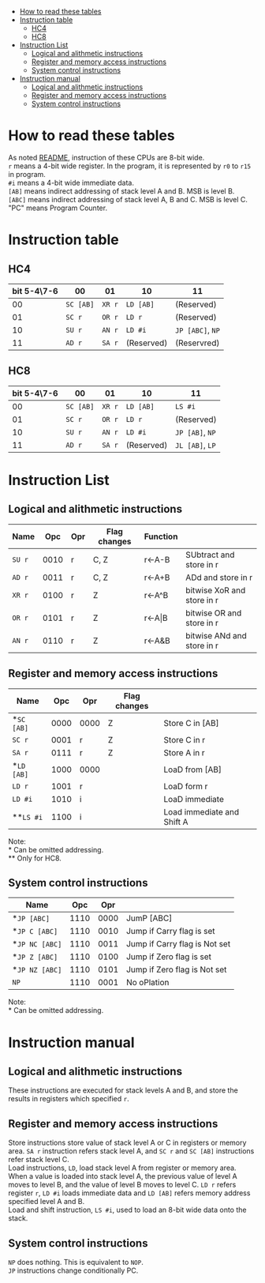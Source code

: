 - [How to read these tables](#how-to-read-these-tables)
- [Instruction table](#instruction-table)
  - [HC4](#hc4)
  - [HC8](#hc8)
- [Instruction List](#instruction-list)
  - [Logical and alithmetic instructions](#logical-and-alithmetic-instructions)
  - [Register and memory access instructions](#register-and-memory-access-instructions)
  - [System control instructions](#system-control-instructions)
- [Instruction manual](#instruction-manual)
  - [Logical and alithmetic instructions](#logical-and-alithmetic-instructions-1)
  - [Register and memory access instructions](#register-and-memory-access-instructions-1)
  - [System control instructions](#system-control-instructions-1)


# How to read these tables

As noted [README](https://github.com/nasu8151/HC4), instruction of these CPUs are 8-bit wide.   
```r``` means a 4-bit wide register. In the program, it is represented by ```r0``` to ```r15``` in program.    
```#i``` means a 4-bit wide immediate data.    
```[AB]``` means indirect addressing of stack level A and B. MSB is level B.   
```[ABC]``` means indirect addressing of stack level A, B and C. MSB is level C.    
"PC" means Program Counter.

# Instruction table
## HC4

| bit 5-4\7-6 | 00            | 01         | 10            | 11                       |
| ----------- | ------------- | ---------- | ------------- | ------------------------ |
| 00          | ```SC [AB]``` | ```XR r``` | ```LD [AB]``` | (Reserved)               |
| 01          | ```SC r```    | ```OR r``` | ```LD r```    | (Reserved)               |
| 10          | ```SU r```    | ```AN r``` | ```LD #i```   | ```JP [ABC]```, ```NP``` |
| 11          | ```AD r```    | ```SA r``` | (Reserved)    | (Reservred)              |

## HC8

| bit 5-4\7-6 | 00            | 01         | 10            | 11                      |
| ----------- | ------------- | ---------- | ------------- | ----------------------- |
| 00          | ```SC [AB]``` | ```XR r``` | ```LD [AB]``` | ```LS #i```             |
| 01          | ```SC r```    | ```OR r``` | ```LD r```    | (Reserved)              |
| 10          | ```SU r```    | ```AN r``` | ```LD #i```   | ```JP [AB]```, ```NP``` |
| 11          | ```AD r```    | ```SA r``` | (Reserved)    | ```JL [AB]```, ```LP``` |

# Instruction List

## Logical and alithmetic instructions

| Name       | Opc  | Opr | Flag changes | Function|                            |
| ---------- | ---- | --- | ------------ | ------- | -------------------------- |
| ```SU r``` | 0010 | r   | C, Z         | r<-A-B  | SUbtract and store in r    |
| ```AD r``` | 0011 | r   | C, Z         | r<-A+B  | ADd and store in r         |
| ```XR r``` | 0100 | r   | Z            | r<-A^B  | bitwise XoR and store in r |
| ```OR r``` | 0101 | r   | Z            | r<-A\|B | bitwise OR and store in r  |
| ```AN r``` | 0110 | r   | Z            | r<-A&B  | bitwise ANd and store in r |

## Register and memory access instructions

| Name            | Opc  | Opr  | Flag changes |                            |
| --------------- | ---- | ---- | ------------ | -------------------------- |
| \*```SC [AB]``` | 0000 | 0000 | Z            | Store C in [AB]            |
| ```SC r```      | 0001 | r    | Z            | Store C in r               |
| ```SA r```      | 0111 | r    | Z            | Store A in r               |
| \*```LD [AB]``` | 1000 | 0000 |              | LoaD from [AB]             |
| ```LD r```      | 1001 | r    |              | LoaD form r                |
| ```LD #i```     | 1010 | i    |              | LoaD immediate             |
| \*\*```LS #i``` | 1100 | i    |              | Load immediate and Shift A |

Note:    
\* Can be omitted addressing.   
\*\* Only for HC8.

## System control instructions

| Name                | Opc  | Opr  |                               |
| ------------------- | ---- | ---- | ----------------------------- |
| \*```JP [ABC]```    | 1110 | 0000 | JumP [ABC]                    |
| \*```JP C [ABC]```  | 1110 | 0010 | Jump if Carry flag is set     |
| \*```JP NC [ABC]``` | 1110 | 0011 | Jump if Carry flag is Not set |
| \*```JP Z [ABC]```  | 1110 | 0100 | Jump if Zero flag is set      |
| \*```JP NZ [ABC]``` | 1110 | 0101 | Jump if Zero flag is Not set  |
| ```NP```            | 1110 | 0001 | No oPlation                   |

Note:    
\* Can be omitted addressing.

# Instruction manual
## Logical and alithmetic instructions

These instructions are executed for stack levels A and B, and store the results in registers which specified ```r```.

## Register and memory access instructions

Store instructions store value of stack level A or C in registers or memory area. ```SA r``` instruction refers stack level A, and ```SC r``` and ```SC [AB]``` instructions refer stack level C.   
Load instructions, ```LD```,  load stack level A from register or memory area. When a value is loaded into stack level A, the previous value of level A moves to level B, and the value of level B moves to level C. ```LD r``` refers register ```r```, ```LD #i``` loads immediate data and ```LD [AB]``` refers memory address specified level A and B.   
Load and shift instruction, ```LS #i```, used to load an 8-bit wide data onto the stack.

## System control instructions

```NP``` does nothing. This is equivalent to ```NOP```.   
```JP``` instructions change conditionally PC.
